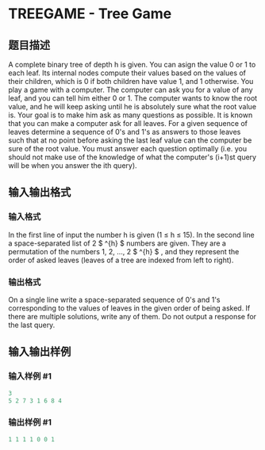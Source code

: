 # TREEGAME - Tree Game

## 题目描述

A complete binary tree of depth h is given. You can asign the value 0 or 1 to each leaf. Its internal nodes compute their values based on the values of their children, which is 0 if both children have value 1, and 1 otherwise. You play a game with a computer. The computer can ask you for a value of any leaf, and you can tell him either 0 or 1. The computer wants to know the root value, and he will keep asking until he is absolutely sure what the root value is. Your goal is to make him ask as many questions as possible. It is known that you can make a computer ask for all leaves. For a given sequence of leaves determine a sequence of 0's and 1's as answers to those leaves such that at no point before asking the last leaf value can the computer be sure of the root value. You must answer each question optimally (i.e. you should not make use of the knowledge of what the computer's (i+1)st query will be when you answer the ith query).

## 输入输出格式

### 输入格式

In the first line of input the number h is given (1 ≤ h ≤ 15). In the second line a space-separated list of 2 $ ^{h} $ numbers are given. They are a permutation of the numbers 1, 2, ..., 2 $ ^{h} $ , and they represent the order of asked leaves (leaves of a tree are indexed from left to right).

### 输出格式

On a single line write a space-separated sequence of 0's and 1's corresponding to the values of leaves in the given order of being asked. If there are multiple solutions, write any of them. Do not output a response for the last query.

## 输入输出样例

### 输入样例 #1

```cpp
3
5 2 7 3 1 6 8 4
```


### 输出样例 #1

```cpp
1 1 1 1 0 0 1
```



